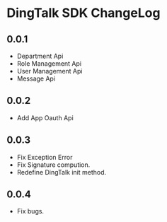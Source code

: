 # DingTalk SDK ChangeLog

## 0.0.1

- Department Api
- Role Management Api
- User Management Api
- Message Api

## 0.0.2

- Add App Oauth Api

## 0.0.3

- Fix Exception Error
- Fix Signature compution.
- Redefine DingTalk init method.

## 0.0.4

- Fix bugs.